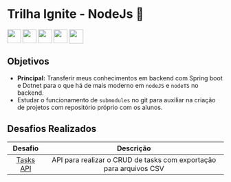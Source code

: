 # Trilha Ignite - NodeJs 🚀

<span>
  <img align="center" height="32" src="https://cdn.jsdelivr.net/gh/devicons/devicon/icons/nodejs/nodejs-original.svg" />
  <img align="center" height="32" src="https://cdn.jsdelivr.net/gh/devicons/devicon/icons/javascript/javascript-plain.svg" />
  <img align="center" height="32" src="https://cdn.jsdelivr.net/gh/devicons/devicon/icons/typescript/typescript-plain.svg" />
  <img align="center" height="32" src="https://cdn.jsdelivr.net/gh/devicons/devicon/icons/eslint/eslint-original.svg" />
  <img align="center" height="33" src="https://raw.githubusercontent.com/danielcranney/readme-generator/main/public/icons/skills/express-colored-dark.svg">

</span>

## Objetivos

- **Principal:** Transferir meus conhecimentos em backend com Spring boot e Dotnet para o que há de mais moderno em `nodeJS` e `nodeTS` no backend.
- Estudar o funcionamento de `submodules` no git para auxiliar na criação de projetos com repositório próprio com os alunos.

## Desafios Realizados

|                                            Desafio                                            |                             Descrição                              |
| :-------------------------------------------------------------------------------------------: | :----------------------------------------------------------------: |
| [Tasks API](https://github.com/hgrafa/Task-api/tree/281d53054ff5ec0b22eff69550f7871804335a58) | API para realizar o CRUD de tasks com exportação para arquivos CSV |
